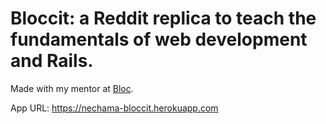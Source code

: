 # Bloccit: a Reddit replica to teach the fundamentals of web development and Rails.

Made with my mentor at [Bloc](http://bloc.io).

App URL: https://nechama-bloccit.herokuapp.com